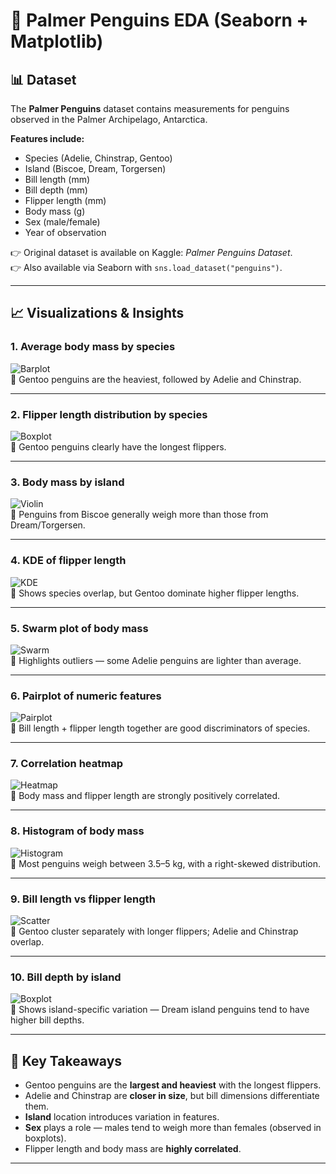 # 🐧 Palmer Penguins EDA (Seaborn + Matplotlib)

## 📊 Dataset
The **Palmer Penguins** dataset contains measurements for penguins observed in the Palmer Archipelago, Antarctica.  

**Features include:**
- Species (Adelie, Chinstrap, Gentoo)  
- Island (Biscoe, Dream, Torgersen)  
- Bill length (mm)  
- Bill depth (mm)  
- Flipper length (mm)  
- Body mass (g)  
- Sex (male/female)  
- Year of observation  

👉 Original dataset is available on Kaggle: *Palmer Penguins Dataset*.  
👉 Also available via Seaborn with `sns.load_dataset("penguins")`.

---

## 📈 Visualizations & Insights

### 1. Average body mass by species
![Barplot](plots/barplot_species_mass.png)  
🔎 Gentoo penguins are the heaviest, followed by Adelie and Chinstrap.

---

### 2. Flipper length distribution by species
![Boxplot](plots/boxplot_species_flipper.png)  
🔎 Gentoo penguins clearly have the longest flippers.

---

### 3. Body mass by island
![Violin](plots/violinplot_island_mass.png)  
🔎 Penguins from Biscoe generally weigh more than those from Dream/Torgersen.

---

### 4. KDE of flipper length
![KDE](plots/kde_flipper.png)  
🔎 Shows species overlap, but Gentoo dominate higher flipper lengths.

---

### 5. Swarm plot of body mass
![Swarm](plots/swarm_species_mass.png)  
🔎 Highlights outliers — some Adelie penguins are lighter than average.

---

### 6. Pairplot of numeric features
![Pairplot](plots/pairplot_species.png)  
🔎 Bill length + flipper length together are good discriminators of species.

---

### 7. Correlation heatmap
![Heatmap](plots/heatmap_corr.png)  
🔎 Body mass and flipper length are strongly positively correlated.

---

### 8. Histogram of body mass
![Histogram](plots/histogram_body_mass.png)  
🔎 Most penguins weigh between 3.5–5 kg, with a right-skewed distribution.

---

### 9. Bill length vs flipper length
![Scatter](plots/scatter_bill_flipper.png)  
🔎 Gentoo cluster separately with longer flippers; Adelie and Chinstrap overlap.

---

### 10. Bill depth by island
![Boxplot](plots/boxplot_island_bill_depth.png)  
🔎 Shows island-specific variation — Dream island penguins tend to have higher bill depths.

---

## 🔎 Key Takeaways
- Gentoo penguins are the **largest and heaviest** with the longest flippers.  
- Adelie and Chinstrap are **closer in size**, but bill dimensions differentiate them.  
- **Island** location introduces variation in features.  
- **Sex** plays a role — males tend to weigh more than females (observed in boxplots).  
- Flipper length and body mass are **highly correlated**.  

---